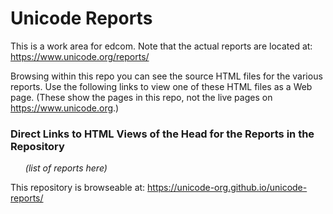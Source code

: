 # Unicode Reports

This is a work area for edcom.  Note that the actual reports are located at: <https://www.unicode.org/reports/>

Browsing within this repo you can see the source HTML files for the various reports. Use the following links to view one of these HTML files as a Web page. (These show the pages in this repo, not the live pages on <https://www.unicode.org>.)

### Direct Links to HTML Views of the Head for the Reports in the Repository

<ul id='reports'>
    <i>(list of reports here)</i>
</ul>

This repository is browseable at: <https://unicode-org.github.io/unicode-reports/>

<script
  src="https://code.jquery.com/jquery-3.5.1.min.js"
  integrity="sha256-9/aliU8dGd2tb6OSsuzixeV4y/faTqgFtohetphbbj0="
  crossorigin="anonymous"></script>
<script>
    $(function() {
        $('#reports').empty();
        $('#reports').append('Loading…');
      $.get('https://api.github.com/repos/unicode-org/unicode-reports/contents/')
      .then(data => {
        $('#reports').empty();
        const col = new Intl.Collator([], {numeric: true});
        data.sort((a,b)=>col.compare(a.name,b.name));
        data.forEach(({name, type}) => {
            if(type === 'dir' && /^tr[0-9]+$/.test(name)) {
                $('#reports').append(
                    $('<li>').append(
                        $('<a>', {
                            text: `${name}`,
                            href: `https://unicode-org.github.io/unicode-reports/${name}/${name}.html`
                        })));
            }
        });
      }).catch((err) => $('#reports').append('Err: ' + err.message));
    });
</script>
